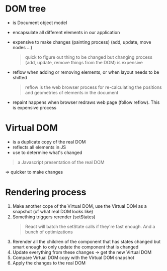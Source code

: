 # DOM tree

- is Document object model
- encapsulate all different elements in our application
- expensive to make changes (painting process) (add, update, move nodes ...)

  > quick to figure out thing to be changed but changing process (add, update, remove things from the DOM) is expensive

- reflow when adding or removing elements, or when layout needs to be shifted

  > reflow is the web browser process for re-calculating the positions and geometries of elements in the document

- repaint happens when browser redraws web page (follow reflow). This is expensive process

# Virtual DOM

- is a duplicate copy of the real DOM
- reflects all elements in JS
- use to determine what's changed

> a Javascript presentation of the real DOM

=> quicker to make changes

# Rendering process

1. Make another cope of the Virtual DOM, use the Virtual DOM as a snapshot (of what real DOM looks like)
2. Something triggers rerender (setStates)
   > React will batch the setState calls if they're fast enough. And a bunch of optimizations
3. Rerender all the children of the component that has states changed but smart enough to only update the component that is changed
4. Update everything from these changes -> get the new Virtual DOM
5. Compare Virtual DOM copy with the Virtual DOM snapshot
6. Apply the changes to the real DOM
